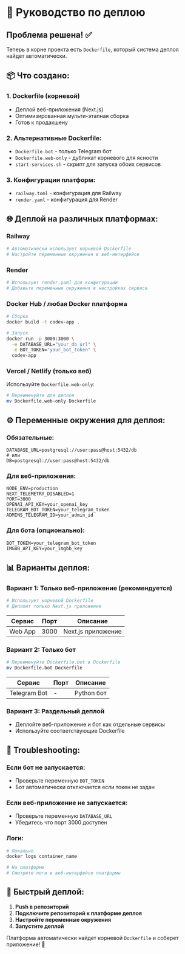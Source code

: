 # 🚀 Руководство по деплою

## Проблема решена! ✅

Теперь в корне проекта есть `Dockerfile`, который система деплоя найдет автоматически.

## 📦 Что создано:

### 1. **Dockerfile** (корневой) 
- Деплой веб-приложения (Next.js)
- Оптимизированная мульти-этапная сборка
- Готов к продакшену

### 2. **Альтернативные Dockerfile:**
- `Dockerfile.bot` - только Telegram бот
- `Dockerfile.web-only` - дубликат корневого для ясности
- `start-services.sh` - скрипт для запуска обоих сервисов

### 3. **Конфигурации платформ:**
- `railway.toml` - конфигурация для Railway
- `render.yaml` - конфигурация для Render

## 🌐 Деплой на различных платформах:

### Railway
```bash
# Автоматически использует корневой Dockerfile
# Настройте переменные окружения в веб-интерфейсе
```

### Render
```bash
# Использует render.yaml для конфигурации
# Добавьте переменные окружения в настройках сервиса
```

### Docker Hub / любая Docker платформа
```bash
# Сборка
docker build -t codev-app .

# Запуск
docker run -p 3000:3000 \
  -e DATABASE_URL="your_db_url" \
  -e BOT_TOKEN="your_bot_token" \
  codev-app
```

### Vercel / Netlify (только веб)
Используйте `Dockerfile.web-only`:
```bash
# Переименуйте для деплоя
mv Dockerfile.web-only Dockerfile
```

## ⚙️ Переменные окружения для деплоя:

### Обязательные:
```env
DATABASE_URL=postgresql://user:pass@host:5432/db
# или
DB=postgresql://user:pass@host:5432/db
```

### Для веб-приложения:
```env
NODE_ENV=production
NEXT_TELEMETRY_DISABLED=1
PORT=3000
OPENAI_API_KEY=your_openai_key
TELEGRAM_BOT_TOKEN=your_telegram_token
ADMINS_TELEGRAM_ID=your_admin_id
```

### Для бота (опционально):
```env
BOT_TOKEN=your_telegram_bot_token
IMGBB_API_KEY=your_imgbb_key
```

## 📊 Варианты деплоя:

### Вариант 1: Только веб-приложение (рекомендуется)
```bash
# Использует корневой Dockerfile
# Деплоит только Next.js приложение
```

| Сервис | Порт | Описание |
|--------|------|----------|
| Web App | 3000 | Next.js приложение |

### Вариант 2: Только бот
```bash
# Переименуйте Dockerfile.bot в Dockerfile
mv Dockerfile.bot Dockerfile
```

| Сервис | Порт | Описание |
|--------|------|----------|
| Telegram Bot | - | Python бот |

### Вариант 3: Раздельный деплой
- Деплойте веб-приложение и бот как отдельные сервисы
- Используйте соответствующие Dockerfile

## 🔧 Troubleshooting:

### Если бот не запускается:
- Проверьте переменную `BOT_TOKEN`
- Бот автоматически отключается если токен не задан

### Если веб-приложение не запускается:
- Проверьте переменную `DATABASE_URL`
- Убедитесь что порт 3000 доступен

### Логи:
```bash
# Локально
docker logs container_name

# На платформе
# Смотрите логи в веб-интерфейсе платформы
```

## 🎯 Быстрый деплой:

1. **Push в репозиторий**
2. **Подключите репозиторий к платформе деплоя**
3. **Настройте переменные окружения**
4. **Запустите деплой**

Платформа автоматически найдет корневой `Dockerfile` и соберет приложение! 🚀
